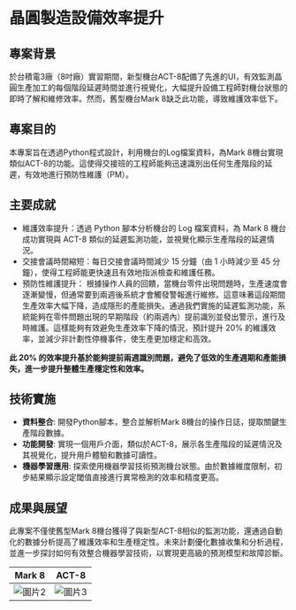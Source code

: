 # 晶圓製造設備效率提升

## 專案背景
於台積電3廠（8吋廠）實習期間，新型機台ACT-8配備了先進的UI，有效監測晶圓生產加工的每個階段延遲時間並進行視覺化，大幅提升設備工程師對機台狀態的即時了解和維修效率。然而，舊型機台Mark 8缺乏此功能，導致維護效率低下。

## 專案目的
本專案旨在透過Python程式設計，利用機台的Log檔案資料，為Mark 8機台實現類似ACT-8的功能。這使得交接班的工程師能夠迅速識別出任何生產階段的延遲，有效地進行預防性維護（PM）。

## 主要成就

- 維護效率提升：透過 Python 腳本分析機台的 Log 檔案資料，為 Mark 8 機台成功實現與 ACT-8 類似的延遲監測功能，並視覺化顯示生產階段的延遲情況。
- 交接會議時間縮短：每日交接會議時間減少 15 分鐘（由 1 小時減少至 45 分鐘），使得工程師能更快速且有效地指派檢查和維護任務。
- 預防性維護提升： 根據操作人員的回饋，當機台零件出現問題時，生產速度會逐漸變慢，但通常要到兩週後系統才會觸發警報進行維修。這意味著這段期間生產效率大幅下降，造成隱形的產能損失。通過我們實施的延遲監測功能，系統能夠在零件問題出現的早期階段（約兩週內）提前識別並發出警示，進行及時維護。這樣能夠有效避免生產效率下降的情況，預計提升 20% 的維護效率，並減少非計劃性停機事件，使生產更加穩定和高效。

**此 20% 的效率提升基於能夠提前兩週識別問題，避免了低效的生產週期和產能損失，進一步提升整體生產穩定性和效率。**

## 技術實施
- **資料整合**: 開發Python腳本，整合並解析Mark 8機台的操作日誌，提取關鍵生產階段數據。
- **功能開發**: 實現一個用戶介面，類似於ACT-8，展示各生產階段的延遲情況及其視覺化，提升用戶體驗和數據可讀性。
- **機器學習應用**: 探索使用機器學習技術預測機台狀態。由於數據維度限制，初步結果顯示設定閾值直接進行異常檢測的效率和精度更高。

## 成果與展望
此專案不僅使舊型Mark 8機台獲得了與新型ACT-8相似的監測功能，還通過自動化的數據分析提高了維護效率和生產穩定性。未來計劃優化數據收集和分析過程，並進一步探討如何有效整合機器學習技術，以實現更高級的預測模型和故障診斷。

| Mark 8 | ACT-8 |
| ---- | -------- |
| ![圖片2](https://hackmd.io/_uploads/Hyaa-ALIR.png)|![圖片3](https://hackmd.io/_uploads/BkoA-R88A.png)|
